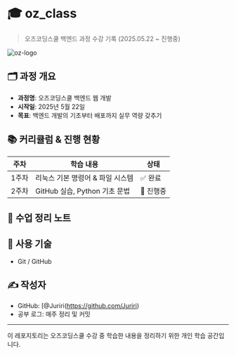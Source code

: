 # 🎓 oz_class

> 오즈코딩스쿨 백엔드 과정 수강 기록 (2025.05.22 ~ 진행중)

![oz-logo](https://github.com/user-attachments/assets/8a7308be-7468-41a7-b14d-30d8bba9eeb2)

## 🗂️ 과정 개요

- **과정명**: 오즈코딩스쿨 백엔드 웹 개발
- **시작일**: 2025년 5월 22일
- **목표**: 백엔드 개발의 기초부터 배포까지 실무 역량 갖추기

## 📚 커리큘럼 & 진행 현황

| 주차 | 학습 내용 | 상태 |
|------|-----------|------|
| 1주차 | 리눅스 기본 명령어 & 파일 시스템 | ✅ 완료 |
| 2주차 | GitHub 실습, Python 기초 문법 | 🔄 진행중 |


## 📌 수업 정리 노트


## 🧠 사용 기술

- Git / GitHub

## ✍️ 작성자

- GitHub: [@Juriri(https://github.com/Juriri)
- 공부 로그: 매주 정리 및 커밋

---

이 레포지토리는 오즈코딩스쿨 수강 중 학습한 내용을 정리하기 위한 개인 학습 공간입니다.
